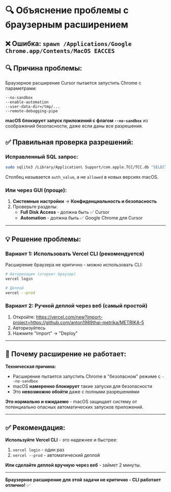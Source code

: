 # 🔍 Объяснение проблемы с браузерным расширением

## ❌ Ошибка: `spawn /Applications/Google Chrome.app/Contents/MacOS EACCES`

## 🔍 Причина проблемы:

Браузерное расширение Cursor пытается запустить Chrome с параметрами:
```
--no-sandbox
--enable-automation
--user-data-dir=/tmp/...
--remote-debugging-pipe
```

**macOS блокирует запуск приложений с флагом `--no-sandbox`** из соображений безопасности, даже если даны все разрешения.

## ✅ Правильная проверка разрешений:

### Исправленный SQL запрос:
```bash
sudo sqlite3 /Library/Application\ Support/com.apple.TCC/TCC.db "SELECT service, client, auth_value FROM access WHERE client LIKE '%Cursor%' OR client LIKE '%todesktop%';"
```

Столбец называется `auth_value`, а не `allowed` в новых версиях macOS.

### Или через GUI (проще):

1. **Системные настройки** → **Конфиденциальность и безопасность**
2. Проверьте разделы:
   - **Full Disk Access** - должна быть ✅ Cursor
   - **Automation** - должна быть ✅ Google Chrome для Cursor

---

## 💡 Решение проблемы:

### Вариант 1: Использовать Vercel CLI (рекомендуется)

Расширение браузера не критично - можно использовать CLI:

```bash
# Авторизация (откроет браузер)
vercel login

# Деплой
vercel --prod
```

### Вариант 2: Ручной деплой через веб (самый простой)

1. Откройте: https://vercel.com/new?import-project=https://github.com/anton1989thai-metrika/METRIKA-5
2. Авторизуйтесь
3. Нажмите "Import" → "Deploy"

---

## 🔧 Почему расширение не работает:

**Техническая причина:**
- Расширение пытается запустить Chrome в "безопасном" режиме с `--no-sandbox`
- macOS **намеренно блокирует** такие запуски для безопасности
- Это **невозможно обойти** даже с полными разрешениями

**Это нормально и ожидаемо** - macOS защищает систему от потенциально опасных автоматических запусков приложений.

---

## ✅ Рекомендация:

**Используйте Vercel CLI** - это надежнее и быстрее:
1. `vercel login` - один раз
2. `vercel --prod` - автоматический деплой

**Или сделайте деплой вручную через веб** - займет 2 минуты.

---

**Браузерное расширение для этой задачи не критично - CLI работает отлично!** ✅

